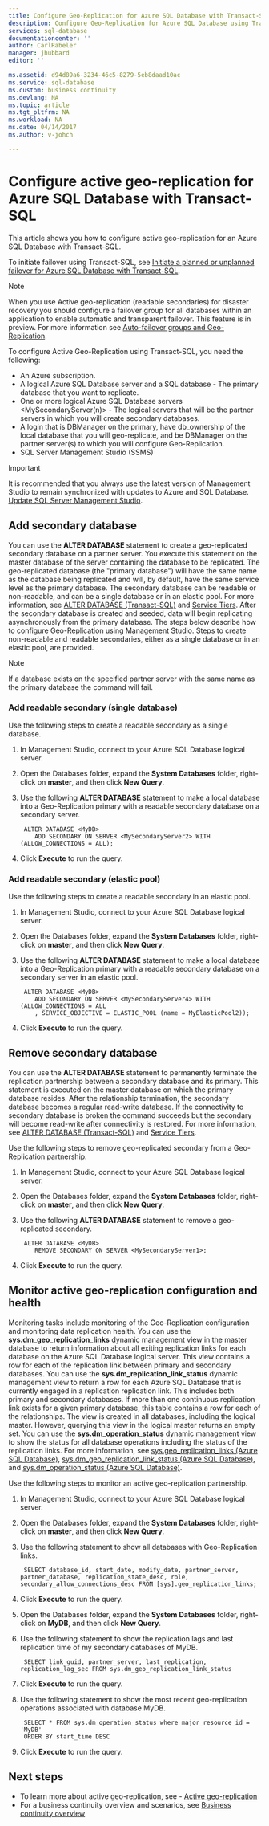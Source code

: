 ```yaml
---
title: Configure Geo-Replication for Azure SQL Database with Transact-SQL | Azure
description: Configure Geo-Replication for Azure SQL Database using Transact-SQL
services: sql-database
documentationcenter: ''
author: CarlRabeler
manager: jhubbard
editor: ''

ms.assetid: d94d89a6-3234-46c5-8279-5eb8daad10ac
ms.service: sql-database
ms.custom: business continuity
ms.devlang: NA
ms.topic: article
ms.tgt_pltfrm: NA
ms.workload: NA
ms.date: 04/14/2017
ms.author: v-johch

---
```

# Configure active geo-replication for Azure SQL Database with Transact-SQL

This article shows you how to configure active geo-replication for an Azure SQL Database with Transact-SQL.

To initiate failover using Transact-SQL, see [Initiate a planned or unplanned failover for Azure SQL Database with Transact-SQL](sql-database-geo-replication-failover-transact-sql.md).

> [!NOTE]
> When you use Active geo-replication (readable secondaries) for disaster recovery you should configure a failover group for all databases within an application to enable automatic and transparent failover. This feature is in preview. For more information see [Auto-failover groups and Geo-Replication](sql-database-geo-replication-overview.md).
> 
> 

To configure Active Geo-Replication using Transact-SQL, you need the following:

* An Azure subscription.
* A logical Azure SQL Database server <MyLocalServer> and a SQL database <MyDB> - The primary database that you want to replicate.
* One or more logical Azure SQL Database servers <MySecondaryServer(n)> - The logical servers that will be the partner servers in which you will create secondary databases.
* A login that is DBManager on the primary, have db_ownership of the local database that you will geo-replicate, and be DBManager on the partner server(s) to which you will configure Geo-Replication.
* SQL Server Management Studio (SSMS)

> [!IMPORTANT]
> It is recommended that you always use the latest version of Management Studio to remain synchronized with updates to Azure and SQL Database. [Update SQL Server Management Studio](https://msdn.microsoft.com/library/mt238290.aspx).
> 
> 

## Add secondary database
You can use the **ALTER DATABASE** statement to create a geo-replicated secondary database on a partner server. You execute this statement on the master database of the server containing the database to be replicated. The geo-replicated database (the "primary database") will have the same name as the database being replicated and will, by default, have the same service level as the primary database. The secondary database can be readable or non-readable, and can be a single database or in an elastic pool. For more information, see [ALTER DATABASE (Transact-SQL)](https://msdn.microsoft.com/library/mt574871.aspx) and [Service Tiers](sql-database-service-tiers.md).
After the secondary database is created and seeded, data will begin replicating asynchronously from the primary database. The steps below describe how to configure Geo-Replication using Management Studio. Steps to create non-readable and readable secondaries, either as a single database or in an elastic pool, are provided.

> [!NOTE]
> If a database exists on the specified partner server with the same name as the primary database the command will fail.
> 

### Add readable secondary (single database)
Use the following steps to create a readable secondary as a single database.

1. In Management Studio, connect to your Azure SQL Database logical server.
2. Open the Databases folder, expand the **System Databases** folder, right-click on **master**, and then click **New Query**.
3. Use the following **ALTER DATABASE** statement to make a local database into a Geo-Replication primary with a readable secondary database on a secondary server.
   
        ALTER DATABASE <MyDB>
           ADD SECONDARY ON SERVER <MySecondaryServer2> WITH (ALLOW_CONNECTIONS = ALL);
	   
4. Click **Execute** to run the query.

### Add readable secondary (elastic pool)
Use the following steps to create a readable secondary in an elastic pool.

1. In Management Studio, connect to your Azure SQL Database logical server.
2. Open the Databases folder, expand the **System Databases** folder, right-click on **master**, and then click **New Query**.
3. Use the following **ALTER DATABASE** statement to make a local database into a Geo-Replication primary with a readable secondary database on a secondary server in an elastic pool.
   
        ALTER DATABASE <MyDB>
           ADD SECONDARY ON SERVER <MySecondaryServer4> WITH (ALLOW_CONNECTIONS = ALL
           , SERVICE_OBJECTIVE = ELASTIC_POOL (name = MyElasticPool2));
	   
4. Click **Execute** to run the query.

## Remove secondary database
You can use the **ALTER DATABASE** statement to permanently terminate the replication partnership between a secondary database and its primary. This statement is executed on the master database on which the primary database resides. After the relationship termination, the secondary database becomes a regular read-write database. If the connectivity to secondary database is broken the command succeeds but the secondary will become read-write after connectivity is restored. For more information, see [ALTER DATABASE (Transact-SQL)](https://msdn.microsoft.com/library/mt574871.aspx) and [Service Tiers](sql-database-service-tiers.md).

Use the following steps to remove geo-replicated secondary from a Geo-Replication partnership.

1. In Management Studio, connect to your Azure SQL Database logical server.

2. Open the Databases folder, expand the **System Databases** folder, right-click on **master**, and then click **New Query**.

3. Use the following **ALTER DATABASE** statement to remove a geo-replicated secondary.
   
        ALTER DATABASE <MyDB>
           REMOVE SECONDARY ON SERVER <MySecondaryServer1>;
	   
4. Click **Execute** to run the query.

## Monitor active geo-replication configuration and health

Monitoring tasks include monitoring of the Geo-Replication configuration and monitoring data replication health.  You can use the **sys.dm_geo_replication_links** dynamic management view in the master database to return information about all exiting replication links for each database on the Azure SQL Database logical server. This view contains a row for each of the replication link between primary and secondary databases. You can use the **sys.dm_replication_link_status** dynamic management view to return a row for each Azure SQL Database that is currently engaged in a replication replication link. This includes both primary and secondary databases. If more than one continuous replication link exists for a given primary database, this table contains a row for each of the relationships. The view is created in all databases, including the logical master. However, querying this view in the logical master returns an empty set. You can use the **sys.dm_operation_status** dynamic management view to show the status for all database operations including the status of the replication links. For more information, see [sys.geo_replication_links (Azure SQL Database)](https://msdn.microsoft.com/library/mt575501.aspx), [sys.dm_geo_replication_link_status (Azure SQL Database)](https://msdn.microsoft.com/library/mt575504.aspx), and [sys.dm_operation_status (Azure SQL Database)](https://msdn.microsoft.com/library/dn270022.aspx).

Use the following steps to monitor an active geo-replication partnership.

1. In Management Studio, connect to your Azure SQL Database logical server.

2. Open the Databases folder, expand the **System Databases** folder, right-click on **master**, and then click **New Query**.

3. Use the following statement to show all databases with Geo-Replication links.
   
        SELECT database_id, start_date, modify_date, partner_server, partner_database, replication_state_desc, role, secondary_allow_connections_desc FROM [sys].geo_replication_links;

4. Click **Execute** to run the query.
5. Open the Databases folder, expand the **System Databases** folder, right-click on **MyDB**, and then click **New Query**.
6. Use the following statement to show the replication lags and last replication time of my secondary databases of MyDB.
   
        SELECT link_guid, partner_server, last_replication, replication_lag_sec FROM sys.dm_geo_replication_link_status

7. Click **Execute** to run the query.
8. Use the following statement to show the most recent geo-replication operations associated with database MyDB.
   
        SELECT * FROM sys.dm_operation_status where major_resource_id = 'MyDB'
        ORDER BY start_time DESC

9. Click **Execute** to run the query.

## Next steps
* To learn more about active geo-replication, see - [Active geo-replication](sql-database-geo-replication-overview.md)
* For a business continuity overview and scenarios, see [Business continuity overview](sql-database-business-continuity.md)

